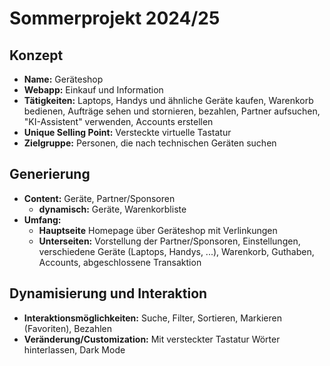 ﻿
# Sommerprojekt 2024/25
## Konzept
- **Name:** Geräteshop
- **Webapp:** Einkauf und Information
- **Tätigkeiten:** Laptops, Handys und ähnliche Geräte kaufen, Warenkorb bedienen, Aufträge sehen und stornieren, bezahlen, Partner aufsuchen, "KI-Assistent" verwenden, Accounts erstellen
- **Unique Selling Point:** Versteckte virtuelle Tastatur
- **Zielgruppe:** Personen, die nach technischen Geräten suchen

## Generierung
- **Content:** Geräte, Partner/Sponsoren
    - **dynamisch:** Geräte, Warenkorbliste
- **Umfang:** 
    - **Hauptseite** Homepage über Geräteshop mit Verlinkungen
    - **Unterseiten:** Vorstellung der Partner/Sponsoren, Einstellungen, verschiedene Geräte (Laptops, Handys, ...), Warenkorb, Guthaben, Accounts, abgeschlossene Transaktion

## Dynamisierung und Interaktion
- **Interaktionsmöglichkeiten:** Suche, Filter, Sortieren, Markieren (Favoriten), Bezahlen
- **Veränderung/Customization:** Mit versteckter Tastatur Wörter hinterlassen, Dark Mode
